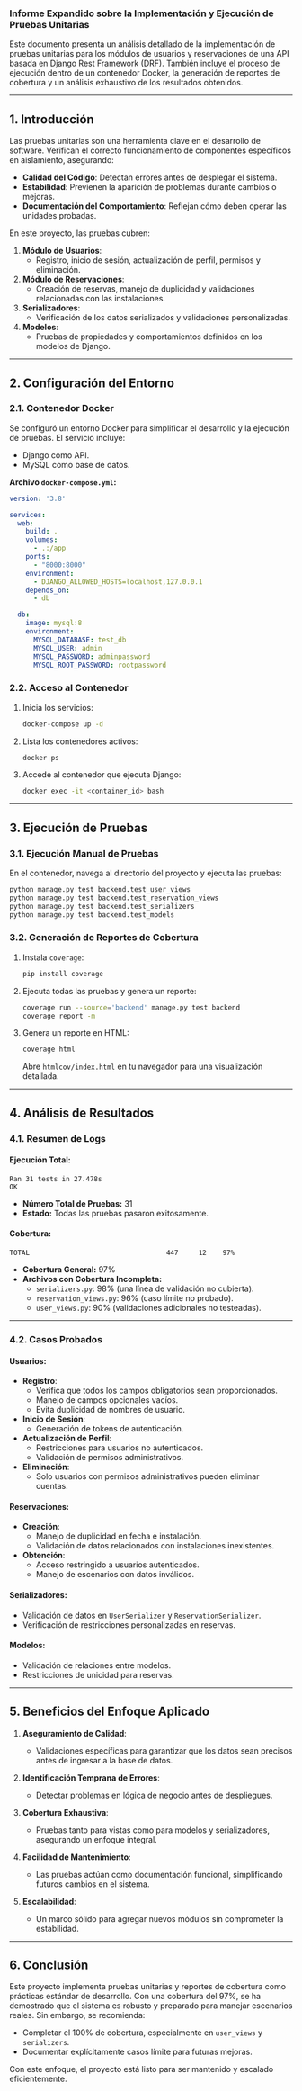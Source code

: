 ### **Informe Expandido sobre la Implementación y Ejecución de Pruebas Unitarias**

Este documento presenta un análisis detallado de la implementación de pruebas unitarias para los módulos de usuarios y reservaciones de una API basada en Django Rest Framework (DRF). También incluye el proceso de ejecución dentro de un contenedor Docker, la generación de reportes de cobertura y un análisis exhaustivo de los resultados obtenidos.

---

## **1. Introducción**

Las pruebas unitarias son una herramienta clave en el desarrollo de software. Verifican el correcto funcionamiento de componentes específicos en aislamiento, asegurando:
- **Calidad del Código**: Detectan errores antes de desplegar el sistema.
- **Estabilidad**: Previenen la aparición de problemas durante cambios o mejoras.
- **Documentación del Comportamiento**: Reflejan cómo deben operar las unidades probadas.

En este proyecto, las pruebas cubren:
1. **Módulo de Usuarios**:
   - Registro, inicio de sesión, actualización de perfil, permisos y eliminación.
2. **Módulo de Reservaciones**:
   - Creación de reservas, manejo de duplicidad y validaciones relacionadas con las instalaciones.
3. **Serializadores**:
   - Verificación de los datos serializados y validaciones personalizadas.
4. **Modelos**:
   - Pruebas de propiedades y comportamientos definidos en los modelos de Django.

---

## **2. Configuración del Entorno**

### **2.1. Contenedor Docker**
Se configuró un entorno Docker para simplificar el desarrollo y la ejecución de pruebas. El servicio incluye:
- Django como API.
- MySQL como base de datos.

**Archivo `docker-compose.yml`:**
```yaml
version: '3.8'

services:
  web:
    build: .
    volumes:
      - .:/app
    ports:
      - "8000:8000"
    environment:
      - DJANGO_ALLOWED_HOSTS=localhost,127.0.0.1
    depends_on:
      - db

  db:
    image: mysql:8
    environment:
      MYSQL_DATABASE: test_db
      MYSQL_USER: admin
      MYSQL_PASSWORD: adminpassword
      MYSQL_ROOT_PASSWORD: rootpassword
```

### **2.2. Acceso al Contenedor**
1. Inicia los servicios:
   ```bash
   docker-compose up -d
   ```
2. Lista los contenedores activos:
   ```bash
   docker ps
   ```
3. Accede al contenedor que ejecuta Django:
   ```bash
   docker exec -it <container_id> bash
   ```

---

## **3. Ejecución de Pruebas**

### **3.1. Ejecución Manual de Pruebas**
En el contenedor, navega al directorio del proyecto y ejecuta las pruebas:
```bash
python manage.py test backend.test_user_views
python manage.py test backend.test_reservation_views
python manage.py test backend.test_serializers
python manage.py test backend.test_models
```

### **3.2. Generación de Reportes de Cobertura**
1. Instala `coverage`:
   ```bash
   pip install coverage
   ```
2. Ejecuta todas las pruebas y genera un reporte:
   ```bash
   coverage run --source='backend' manage.py test backend
   coverage report -m
   ```
3. Genera un reporte en HTML:
   ```bash
   coverage html
   ```
   Abre `htmlcov/index.html` en tu navegador para una visualización detallada.

---

## **4. Análisis de Resultados**

### **4.1. Resumen de Logs**
#### Ejecución Total:
```plaintext
Ran 31 tests in 27.478s
OK
```
- **Número Total de Pruebas:** 31
- **Estado:** Todas las pruebas pasaron exitosamente.

#### Cobertura:
```plaintext
TOTAL                                  447     12    97%
```
- **Cobertura General:** 97%
- **Archivos con Cobertura Incompleta:**
  - `serializers.py`: 98% (una línea de validación no cubierta).
  - `reservation_views.py`: 96% (caso límite no probado).
  - `user_views.py`: 90% (validaciones adicionales no testeadas).

---

### **4.2. Casos Probados**

#### **Usuarios:**
- **Registro**:
  - Verifica que todos los campos obligatorios sean proporcionados.
  - Manejo de campos opcionales vacíos.
  - Evita duplicidad de nombres de usuario.
- **Inicio de Sesión**:
  - Generación de tokens de autenticación.
- **Actualización de Perfil**:
  - Restricciones para usuarios no autenticados.
  - Validación de permisos administrativos.
- **Eliminación**:
  - Solo usuarios con permisos administrativos pueden eliminar cuentas.

#### **Reservaciones:**
- **Creación**:
  - Manejo de duplicidad en fecha e instalación.
  - Validación de datos relacionados con instalaciones inexistentes.
- **Obtención**:
  - Acceso restringido a usuarios autenticados.
  - Manejo de escenarios con datos inválidos.

#### **Serializadores:**
- Validación de datos en `UserSerializer` y `ReservationSerializer`.
- Verificación de restricciones personalizadas en reservas.

#### **Modelos:**
- Validación de relaciones entre modelos.
- Restricciones de unicidad para reservas.

---

## **5. Beneficios del Enfoque Aplicado**

1. **Aseguramiento de Calidad**:
   - Validaciones específicas para garantizar que los datos sean precisos antes de ingresar a la base de datos.

2. **Identificación Temprana de Errores**:
   - Detectar problemas en lógica de negocio antes de despliegues.

3. **Cobertura Exhaustiva**:
   - Pruebas tanto para vistas como para modelos y serializadores, asegurando un enfoque integral.

4. **Facilidad de Mantenimiento**:
   - Las pruebas actúan como documentación funcional, simplificando futuros cambios en el sistema.

5. **Escalabilidad**:
   - Un marco sólido para agregar nuevos módulos sin comprometer la estabilidad.

---

## **6. Conclusión**

Este proyecto implementa pruebas unitarias y reportes de cobertura como prácticas estándar de desarrollo. Con una cobertura del 97%, se ha demostrado que el sistema es robusto y preparado para manejar escenarios reales. Sin embargo, se recomienda:
- Completar el 100% de cobertura, especialmente en `user_views` y `serializers`.
- Documentar explícitamente casos límite para futuras mejoras.

Con este enfoque, el proyecto está listo para ser mantenido y escalado eficientemente.